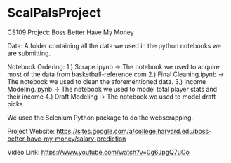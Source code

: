 # ScalPalsProject
CS109 Project: Boss Better Have My Money

Data: A folder containing all the data we used in the python notebooks we are submitting.   

Notebook Ordering:
	1.) Scrape.ipynb -> The notebook we used to acquire most of the data from basketball-reference.com
	2.) Final Cleaning.ipynb -> The notebook we used to clean the aforementioned data.
	3.) Income Modeling.ipynb -> The notebook we used to model total player stats and their income
	4.) Draft Modeling -> The notebook we used to model draft picks.

We used the Selenium Python package to do the webscrapping. 

Project Website: https://sites.google.com/a/college.harvard.edu/boss-better-have-my-money/salary-prediction

Video Link: https://www.youtube.com/watch?v=0g6JpgQ7uOo
